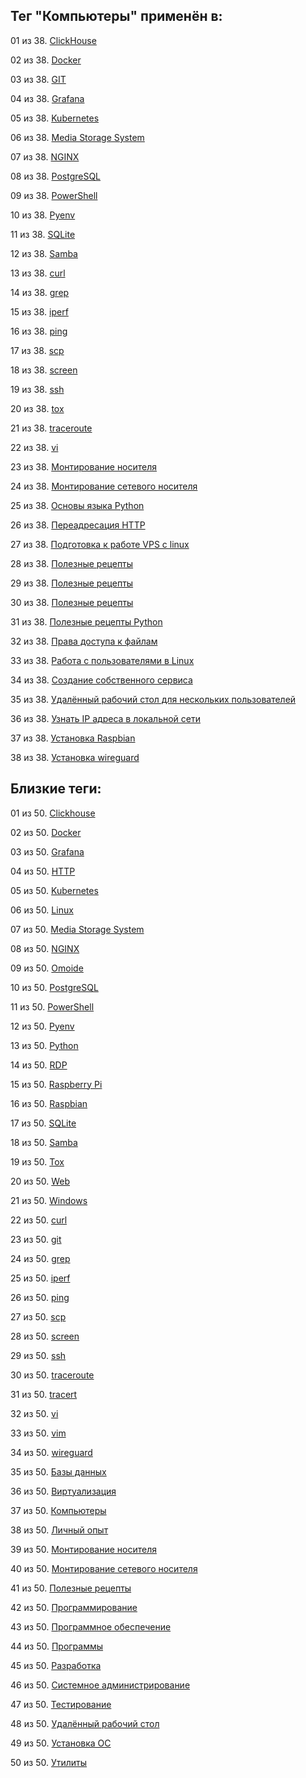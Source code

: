 ## Тег "Компьютеры" применён в:

01 из 38. [ClickHouse](../Компьютеры%20и%20софт/Программы/Clickhouse.md)

02 из 38. [Docker](../Компьютеры%20и%20софт/Программы/Docker.md)

03 из 38. [GIT](../Компьютеры%20и%20софт/Программы/GIT.md)

04 из 38. [Grafana](../Компьютеры%20и%20софт/Программы/Grafana.md)

05 из 38. [Kubernetes](../Компьютеры%20и%20софт/Программы/Kubernetes.md)

06 из 38. [Media Storage System](../Компьютеры%20и%20софт/Личный%20опыт/Omoide/Media%20Storage%20System.md)

07 из 38. [NGINX](../Компьютеры%20и%20софт/Программы/Nginx.md)

08 из 38. [PostgreSQL](../Компьютеры%20и%20софт/Программы/PostgreSQL.md)

09 из 38. [PowerShell](../Компьютеры%20и%20софт/Программы/PowerShell.md)

10 из 38. [Pyenv](../Компьютеры%20и%20софт/Программные%20компоненты/pyenv.md)

11 из 38. [SQLite](../Компьютеры%20и%20софт/Программы/SQLite.md)

12 из 38. [Samba](../Компьютеры%20и%20софт/Linux/Samba.md)

13 из 38. [curl](../Компьютеры%20и%20софт/Утилиты/Curl.md)

14 из 38. [grep](../Компьютеры%20и%20софт/Утилиты/Grep.md)

15 из 38. [iperf](../Компьютеры%20и%20софт/Утилиты/Iperf.md)

16 из 38. [ping](../Компьютеры%20и%20софт/Утилиты/Ping.md)

17 из 38. [scp](../Компьютеры%20и%20софт/Утилиты/SCP.md)

18 из 38. [screen](../Компьютеры%20и%20софт/Утилиты/Screen.md)

19 из 38. [ssh](../Компьютеры%20и%20софт/Утилиты/SSH.md)

20 из 38. [tox](../Компьютеры%20и%20софт/Программные%20компоненты/tox.md)

21 из 38. [traceroute](../Компьютеры%20и%20софт/Утилиты/Traceroute.md)

22 из 38. [vi](../Компьютеры%20и%20софт/Утилиты/Vi.md)

23 из 38. [Монтирование носителя](../Компьютеры%20и%20софт/Linux/Монтирование%20носителя.md)

24 из 38. [Монтирование сетевого носителя](../Компьютеры%20и%20софт/Linux/Монтирование%20сетевого%20носителя.md)

25 из 38. [Основы языка Python](../Компьютеры%20и%20софт/Программирование/Основы%20языка%20Python.md)

26 из 38. [Переадресация HTTP](../Компьютеры%20и%20софт/Linux/Переадресация%20HTTP.md)

27 из 38. [Подготовка к работе VPS с linux](../Компьютеры%20и%20софт/Linux/Подготовка%20к%20работе%20VPS%20с%20linux.md)

28 из 38. [Полезные рецепты](../Компьютеры%20и%20софт/Linux/Полезные%20рецепты%20Linux.md)

29 из 38. [Полезные рецепты](../Компьютеры%20и%20софт/Raspberry%20Pi/Полезные%20рецепты%20Raspberry%20Pi.md)

30 из 38. [Полезные рецепты](../Компьютеры%20и%20софт/Windows/Полезные%20рецепты%20Windows.md)

31 из 38. [Полезные рецепты Python](../Компьютеры%20и%20софт/Программирование/Полезные%20рецепты%20Python.md)

32 из 38. [Права доступа к файлам](../Компьютеры%20и%20софт/Linux/Права%20доступа%20к%20файлам.md)

33 из 38. [Работа с пользователями в Linux](../Компьютеры%20и%20софт/Linux/Работа%20с%20пользователями.md)

34 из 38. [Создание собственного сервиса](../Компьютеры%20и%20софт/Linux/Создание%20собственного%20сервиса.md)

35 из 38. [Удалённый рабочий стол для нескольких пользователей](../Компьютеры%20и%20софт/Windows/Удалённый%20рабочий%20стол%20для%20нескольких%20пользователей.md)

36 из 38. [Узнать IP адреса в локальной сети](../Компьютеры%20и%20софт/Linux/Узнать%20IP%20адреса%20в%20локальной%20сети.md)

37 из 38. [Установка Raspbian](../Компьютеры%20и%20софт/Raspberry%20Pi/Установка%20Raspbian.md)

38 из 38. [Установка wireguard](../Компьютеры%20и%20софт/Linux/Установка%20wireguard.md)

## Близкие теги:

01 из 50. [Clickhouse](./clickhouse.md)

02 из 50. [Docker](./docker.md)

03 из 50. [Grafana](./grafana.md)

04 из 50. [HTTP](./http.md)

05 из 50. [Kubernetes](./kubernetes.md)

06 из 50. [Linux](./linux.md)

07 из 50. [Media Storage System](./media%20storage%20system.md)

08 из 50. [NGINX](./nginx.md)

09 из 50. [Omoide](./omoide.md)

10 из 50. [PostgreSQL](./postgresql.md)

11 из 50. [PowerShell](./powershell.md)

12 из 50. [Pyenv](./pyenv.md)

13 из 50. [Python](./python.md)

14 из 50. [RDP](./rdp.md)

15 из 50. [Raspberry Pi](./raspberry%20pi.md)

16 из 50. [Raspbian](./raspbian.md)

17 из 50. [SQLite](./sqlite.md)

18 из 50. [Samba](./samba.md)

19 из 50. [Tox](./tox.md)

20 из 50. [Web](./web.md)

21 из 50. [Windows](./windows.md)

22 из 50. [curl](./curl.md)

23 из 50. [git](./git.md)

24 из 50. [grep](./grep.md)

25 из 50. [iperf](./iperf.md)

26 из 50. [ping](./ping.md)

27 из 50. [scp](./scp.md)

28 из 50. [screen](./screen.md)

29 из 50. [ssh](./ssh.md)

30 из 50. [traceroute](./traceroute.md)

31 из 50. [tracert](./tracert.md)

32 из 50. [vi](./vi.md)

33 из 50. [vim](./vim.md)

34 из 50. [wireguard](./wireguard.md)

35 из 50. [Базы данных](./базы%20данных.md)

36 из 50. [Виртуализация](./виртуализация.md)

37 из 50. [Компьютеры](./компьютеры.md)

38 из 50. [Личный опыт](./личный%20опыт.md)

39 из 50. [Монтирование носителя](./монтирование%20носителя.md)

40 из 50. [Монтирование сетевого носителя](./монтирование%20сетевого%20носителя.md)

41 из 50. [Полезные рецепты](./полезные%20рецепты.md)

42 из 50. [Программирование](./программирование.md)

43 из 50. [Программное обеспечение](./программное%20обеспечение.md)

44 из 50. [Программы](./программы.md)

45 из 50. [Разработка](./разработка.md)

46 из 50. [Системное администрирование](./системное%20администрирование.md)

47 из 50. [Тестирование](./тестирование.md)

48 из 50. [Удалённый рабочий стол](./удалённый%20рабочий%20стол.md)

49 из 50. [Установка ОС](./установка%20ос.md)

50 из 50. [Утилиты](./утилиты.md)

